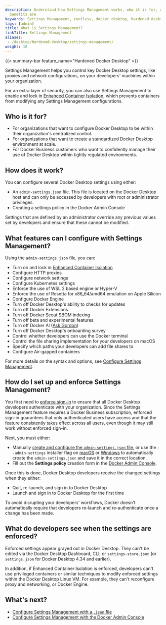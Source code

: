 ```yaml
---
description: Understand how Settings Management works, who it is for, and what the
  benefits are
keywords: Settings Management, rootless, docker desktop, hardened desktop
tags: [admin]
title: What is Settings Management?
linkTitle: Settings Management
aliases:
 - /desktop/hardened-desktop/settings-management/
weight: 10
---
```


{{< summary-bar feature_name="Hardened Docker Desktop" >}}

Settings Management helps you control key Docker Desktop settings, like proxies and network configurations, on your developers' machines within your organization.

For an extra layer of security, you can also use Settings Management to enable and lock in [Enhanced Container Isolation](../enhanced-container-isolation/_index.md), which prevents containers from modifying any Settings Management configurations.

## Who is it for?

- For organizations that want to configure Docker Desktop to be within their organization's centralized control.
- For organizations that want to create a standardized Docker Desktop environment at scale.
- For Docker Business customers who want to confidently manage their use of Docker Desktop within tightly regulated environments.

## How does it work?

You can configure several Docker Desktop settings using either:
 - An `admin-settings.json` file. This file is located on the Docker Desktop host and can only be accessed by developers with root or administrator privileges.
 - Creating a settings policy in the Docker Admin Console 

Settings that are defined by an administrator override any previous values set by developers and ensure that these cannot be modified. 

## What features can I configure with Settings Management?

Using the `admin-settings.json` file, you can:

- Turn on and lock in [Enhanced Container Isolation](../enhanced-container-isolation/_index.md)
- Configure HTTP proxies
- Configure network settings
- Configure Kubernetes settings
- Enforce the use of WSL 2 based engine or Hyper-V
- Enforce the use of Rosetta for x86_64/amd64 emulation on Apple Silicon
- Configure Docker Engine
- Turn off Docker Desktop's ability to checks for updates
- Turn off Docker Extensions
- Turn off Docker Scout SBOM indexing
- Turn off beta and experimental features
- Turn off Docker AI ([Ask Gordon](../../../../desktop/features/gordon/_index.md))
- Turn off Docker Desktop's onboarding survey
- Control whether developers can use the Docker terminal
- Control the file sharing implementation for your developers on macOS
- Specify which paths your developers can add file shares to
- Configure Air-gapped containers

For more details on the syntax and options, see [Configure Settings Management](configure-json-file.md).

## How do I set up and enforce Settings Management?

You first need to [enforce sign-in](/manuals/security/for-admins/enforce-sign-in/_index.md) to ensure that all Docker Desktop developers authenticate with your organization. Since the Settings Management feature requires a Docker Business subscription, enforced sign-in guarantees that only authenticated users have access and that the feature consistently takes effect across all users, even though it may still work without enforced sign-in.

Next, you must either:
 - Manually [create and configure the `admin-settings.json` file](configure-json-file.md), or use the `--admin-settings` installer flag on [macOS](/manuals/desktop/setup/install/mac-install.md#install-from-the-command-line) or [Windows](/manuals/desktop/setup/install/windows-install.md#install-from-the-command-line) to automatically create the `admin-settings.json` and save it in the correct location.
 - Fill out the **Settings policy** creation form in the [Docker Admin Console](configure-admin-console.md).

Once this is done, Docker Desktop developers receive the changed settings when they either:
- Quit, re-launch, and sign in to Docker Desktop
- Launch and sign in to Docker Desktop for the first time

To avoid disrupting your developers' workflows, Docker doesn't automatically require that developers re-launch and re-authenticate once a change has been made.

## What do developers see when the settings are enforced?

Enforced settings appear grayed out in Docker Desktop. They can't be edited via the Docker Desktop Dashboard, CLI, or `settings-store.json` (or `settings.json` for Docker Desktop 4.34 and earlier).

In addition, if Enhanced Container Isolation is enforced, developers can't use privileged containers or similar techniques to modify enforced settings within the Docker Desktop Linux VM. For example, they can't reconfigure proxy and networking, or Docker Engine.

## What's next?

- [Configure Settings Management with a `.json` file](configure-json-file.md)
- [Configure Settings Management with the Docker Admin Console](configure-admin-console.md)
